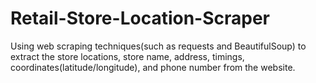# Retail-Store-Location-Scraper
 Using web scraping techniques(such as requests and BeautifulSoup) to extract the store locations, store name, address, timings, coordinates(latitude/longitude), and phone number from the website.
